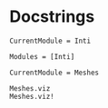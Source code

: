 # Docstrings

```@meta
CurrentModule = Inti
```

```@autodocs
Modules = [Inti]
```

```@meta
CurrentModule = Meshes
```

```@docs
Meshes.viz
Meshes.viz!
```
